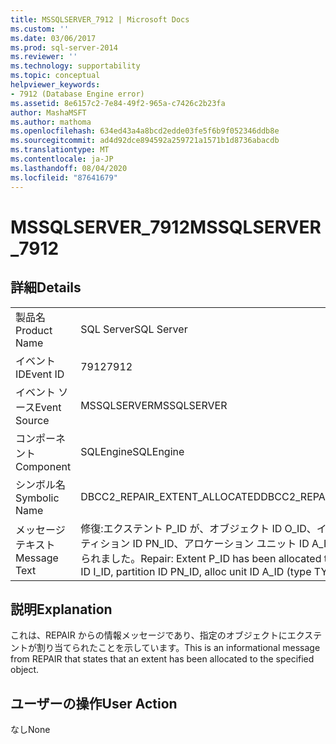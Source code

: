 ```yaml
---
title: MSSQLSERVER_7912 | Microsoft Docs
ms.custom: ''
ms.date: 03/06/2017
ms.prod: sql-server-2014
ms.reviewer: ''
ms.technology: supportability
ms.topic: conceptual
helpviewer_keywords:
- 7912 (Database Engine error)
ms.assetid: 8e6157c2-7e84-49f2-965a-c7426c2b23fa
author: MashaMSFT
ms.author: mathoma
ms.openlocfilehash: 634ed43a4a8bcd2edde03fe5f6b9f052346ddb8e
ms.sourcegitcommit: ad4d92dce894592a259721a1571b1d8736abacdb
ms.translationtype: MT
ms.contentlocale: ja-JP
ms.lasthandoff: 08/04/2020
ms.locfileid: "87641679"
---
```

# <a name="mssqlserver_7912"></a><span data-ttu-id="2f102-102">MSSQLSERVER_7912</span><span class="sxs-lookup"><span data-stu-id="2f102-102">MSSQLSERVER_7912</span></span>
    
## <a name="details"></a><span data-ttu-id="2f102-103">詳細</span><span class="sxs-lookup"><span data-stu-id="2f102-103">Details</span></span>  
  
|||  
|-|-|  
|<span data-ttu-id="2f102-104">製品名</span><span class="sxs-lookup"><span data-stu-id="2f102-104">Product Name</span></span>|<span data-ttu-id="2f102-105">SQL Server</span><span class="sxs-lookup"><span data-stu-id="2f102-105">SQL Server</span></span>|  
|<span data-ttu-id="2f102-106">イベント ID</span><span class="sxs-lookup"><span data-stu-id="2f102-106">Event ID</span></span>|<span data-ttu-id="2f102-107">7912</span><span class="sxs-lookup"><span data-stu-id="2f102-107">7912</span></span>|  
|<span data-ttu-id="2f102-108">イベント ソース</span><span class="sxs-lookup"><span data-stu-id="2f102-108">Event Source</span></span>|<span data-ttu-id="2f102-109">MSSQLSERVER</span><span class="sxs-lookup"><span data-stu-id="2f102-109">MSSQLSERVER</span></span>|  
|<span data-ttu-id="2f102-110">コンポーネント</span><span class="sxs-lookup"><span data-stu-id="2f102-110">Component</span></span>|<span data-ttu-id="2f102-111">SQLEngine</span><span class="sxs-lookup"><span data-stu-id="2f102-111">SQLEngine</span></span>|  
|<span data-ttu-id="2f102-112">シンボル名</span><span class="sxs-lookup"><span data-stu-id="2f102-112">Symbolic Name</span></span>|<span data-ttu-id="2f102-113">DBCC2_REPAIR_EXTENT_ALLOCATED</span><span class="sxs-lookup"><span data-stu-id="2f102-113">DBCC2_REPAIR_EXTENT_ALLOCATED</span></span>|  
|<span data-ttu-id="2f102-114">メッセージ テキスト</span><span class="sxs-lookup"><span data-stu-id="2f102-114">Message Text</span></span>|<span data-ttu-id="2f102-115">修復:エクステント P_ID が、オブジェクト ID O_ID、インデックス ID I_ID、パーティション ID PN_ID、アロケーション ユニット ID A_ID (型 TYPE) に割り当てられました。</span><span class="sxs-lookup"><span data-stu-id="2f102-115">Repair: Extent P_ID has been allocated to object ID O_ID, index ID I_ID, partition ID PN_ID, alloc unit ID A_ID (type TYPE).</span></span>|  
  
## <a name="explanation"></a><span data-ttu-id="2f102-116">説明</span><span class="sxs-lookup"><span data-stu-id="2f102-116">Explanation</span></span>  
 <span data-ttu-id="2f102-117">これは、REPAIR からの情報メッセージであり、指定のオブジェクトにエクステントが割り当てられたことを示しています。</span><span class="sxs-lookup"><span data-stu-id="2f102-117">This is an informational message from REPAIR that states that an extent has been allocated to the specified object.</span></span>  
  
## <a name="user-action"></a><span data-ttu-id="2f102-118">ユーザーの操作</span><span class="sxs-lookup"><span data-stu-id="2f102-118">User Action</span></span>  
 <span data-ttu-id="2f102-119">なし</span><span class="sxs-lookup"><span data-stu-id="2f102-119">None</span></span>  
  
  
